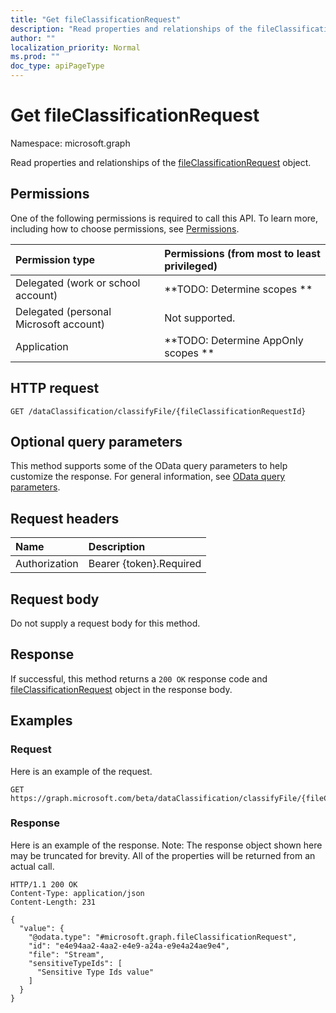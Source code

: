 ```yaml
---
title: "Get fileClassificationRequest"
description: "Read properties and relationships of the fileClassificationRequest object."
author: ""
localization_priority: Normal
ms.prod: ""
doc_type: apiPageType
---
```


# Get fileClassificationRequest

Namespace: microsoft.graph

Read properties and relationships of the [fileClassificationRequest](../resources/fileclassificationrequest.md) object.

## Permissions
One of the following permissions is required to call this API. To learn more, including how to choose permissions, see [Permissions](/concepts/permissions-reference.md).

|Permission type|Permissions (from most to least privileged)|
|:---|:---|
|Delegated (work or school account)|**TODO: Determine scopes **|
|Delegated (personal Microsoft account)|Not supported.|
|Application|**TODO: Determine AppOnly scopes **|

## HTTP request
<!-- {
  "blockType": "ignored"
}
-->
``` http
GET /dataClassification/classifyFile/{fileClassificationRequestId}
```

## Optional query parameters
This method supports some of the OData query parameters to help customize the response. For general information, see [OData query parameters](/graph/query-parameters).

## Request headers
|Name|Description|
|:---|:---|
|Authorization|Bearer {token}.Required|

## Request body
Do not supply a request body for this method.

## Response
If successful, this method returns a `200 OK` response code and [fileClassificationRequest](../resources/fileclassificationrequest.md) object in the response body.

## Examples

### Request
Here is an example of the request.
<!-- {
  "blockType": "request",
  "name": "get_fileclassificationrequest"
}
-->
``` http
GET https://graph.microsoft.com/beta/dataClassification/classifyFile/{fileClassificationRequestId}
```

### Response
Here is an example of the response. Note: The response object shown here may be truncated for brevity. All of the properties will be returned from an actual call.
<!-- {
  "blockType": "response",
  "truncated": true,
  "@odata.type": "microsoft.graph.fileClassificationRequest"
}
-->
``` http
HTTP/1.1 200 OK
Content-Type: application/json
Content-Length: 231

{
  "value": {
    "@odata.type": "#microsoft.graph.fileClassificationRequest",
    "id": "e4e94aa2-4aa2-e4e9-a24a-e9e4a24ae9e4",
    "file": "Stream",
    "sensitiveTypeIds": [
      "Sensitive Type Ids value"
    ]
  }
}
```

